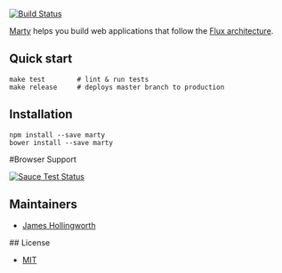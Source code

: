 [![Build Status](https://travis-ci.org/jhollingworth/marty.svg?branch=master)](https://travis-ci.org/jhollingworth/marty)


[Marty](http://martyjs.org) helps you build web applications that follow the [Flux architecture](http://facebook.github.io/flux/docs/overview.html).

## Quick start

```
make test        # lint & run tests
make release     # deploys master branch to production
```

## Installation

```
npm install --save marty
bower install --save marty
```

#Browser Support

[![Sauce Test Status](https://saucelabs.com/browser-matrix/jhollingworth.svg)](https://saucelabs.com/u/jhollingworth)


## Maintainers

* [James Hollingworth](http://github.com/jhollingworth)

## License

* [MIT](https://raw.github.com/jhollingworth/marty/master/LICENSE)